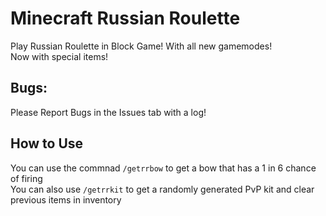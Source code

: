 # Minecraft Russian Roulette

Play Russian Roulette in Block Game! With all new gamemodes!  
Now with special items! 

## Bugs:

Please Report Bugs in the Issues tab with a log!

## How to Use
You can use the commnad `/getrrbow` to get a bow that has a 1 in 6 chance of firing  
You can also use `/getrrkit` to get a randomly generated PvP kit and clear previous items in inventory
